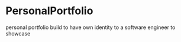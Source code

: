 # PersonalPortfolio
personal portfolio build to have own identity to a software engineer to showcase
